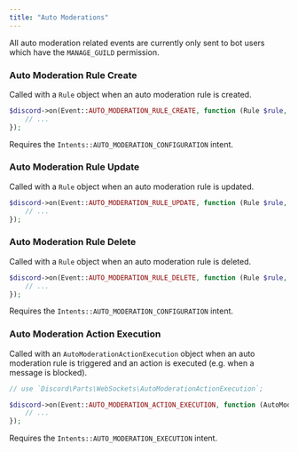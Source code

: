 ```yaml
---
title: "Auto Moderations"
---
```


All auto moderation related events are currently only sent to bot users which have the `MANAGE_GUILD` permission.

### Auto Moderation Rule Create

Called with a `Rule` object when an auto moderation rule is created.

```php
$discord->on(Event::AUTO_MODERATION_RULE_CREATE, function (Rule $rule, Discord $discord) {
    // ...
});
```

Requires the `Intents::AUTO_MODERATION_CONFIGURATION` intent.

### Auto Moderation Rule Update

Called with a `Rule` object when an auto moderation rule is updated.

```php
$discord->on(Event::AUTO_MODERATION_RULE_UPDATE, function (Rule $rule, Discord $discord, Rule $oldRule) {
    // ...
});
```

### Auto Moderation Rule Delete

Called with a `Rule` object when an auto moderation rule is deleted.

```php
$discord->on(Event::AUTO_MODERATION_RULE_DELETE, function (Rule $rule, Discord $discord) {
    // ...
});
```

Requires the `Intents::AUTO_MODERATION_CONFIGURATION` intent.

### Auto Moderation Action Execution

Called with an `AutoModerationActionExecution` object when an auto moderation rule is triggered and an action is executed (e.g. when a message is blocked).

```php
// use `Discord\Parts\WebSockets\AutoModerationActionExecution`;

$discord->on(Event::AUTO_MODERATION_ACTION_EXECUTION, function (AutoModerationActionExecution $actionExecution, Discord $discord) {
    // ...
});
```

Requires the `Intents::AUTO_MODERATION_EXECUTION` intent.
